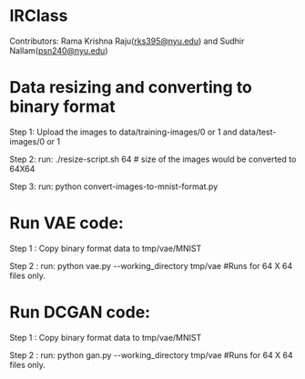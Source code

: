 # IRClass

Contributors: Rama Krishna Raju(rks395@nyu.edu) and Sudhir Nallam(psn240@nyu.edu)

# Data resizing and converting to binary format

Step 1: Upload the images to data/training-images/0 or 1 and data/test-images/0 or 1

Step 2: run: ./resize-script.sh 64 # size of the images would be converted to 64X64

Step 3: run: python convert-images-to-mnist-format.py

# Run VAE code:

Step 1 : Copy binary format data to tmp/vae/MNIST

Step 2 : run: python vae.py --working_directory tmp/vae #Runs for 64 X 64 files only.

# Run DCGAN code:

Step 1 : Copy binary format data to tmp/vae/MNIST

Step 2 : run: python gan.py --working_directory tmp/vae #Runs for 64 X 64 files only.
